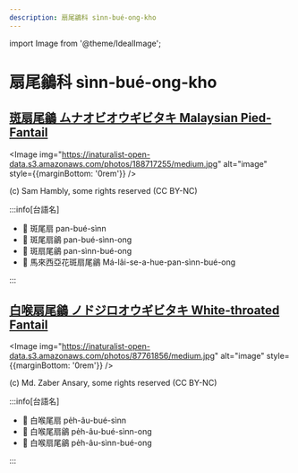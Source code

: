 ```yaml
---
description: 扇尾鶲科 sìnn-bué-ong-kho
---
```


import Image from '@theme/IdealImage';

# 扇尾鶲科 sìnn-bué-ong-kho

## [斑扇尾鶲 ムナオビオウギビタキ Malaysian Pied-Fantail](https://ebird.org/species/piefan1)

<Image img="https://inaturalist-open-data.s3.amazonaws.com/photos/188717255/medium.jpg" alt="image" style={{marginBottom: '0rem'}} />

<p className="image-caption">
(c) Sam Hambly, some rights reserved (CC BY-NC)
</p>

:::info[台語名]

- 🎯 斑尾扇 pan-bué-sìnn
- 🎯 斑尾扇鶲 pan-bué-sìnn-ong
- 🎯 斑扇尾鶲 pan-sìnn-bué-ong
- 🎯 馬來西亞花斑扇尾鶲 Má-lâi-se-a-hue-pan-sìnn-bué-ong

:::

## [白喉扇尾鶲 ノドジロオウギビタキ White-throated Fantail](https://ebird.org/species/whtfan1)

<Image img="https://inaturalist-open-data.s3.amazonaws.com/photos/87761856/medium.jpg" alt="image" style={{marginBottom: '0rem'}} />

<p className="image-caption">
(c) Md. Zaber Ansary, some rights reserved (CC BY-NC)
</p>

:::info[台語名]

- 🎯 白喉尾扇 pe̍h-âu-bué-sìnn
- 🎯 白喉尾扇鶲 pe̍h-âu-bué-sìnn-ong
- 🎯 白喉扇尾鶲 pe̍h-âu-sìnn-bué-ong

:::
